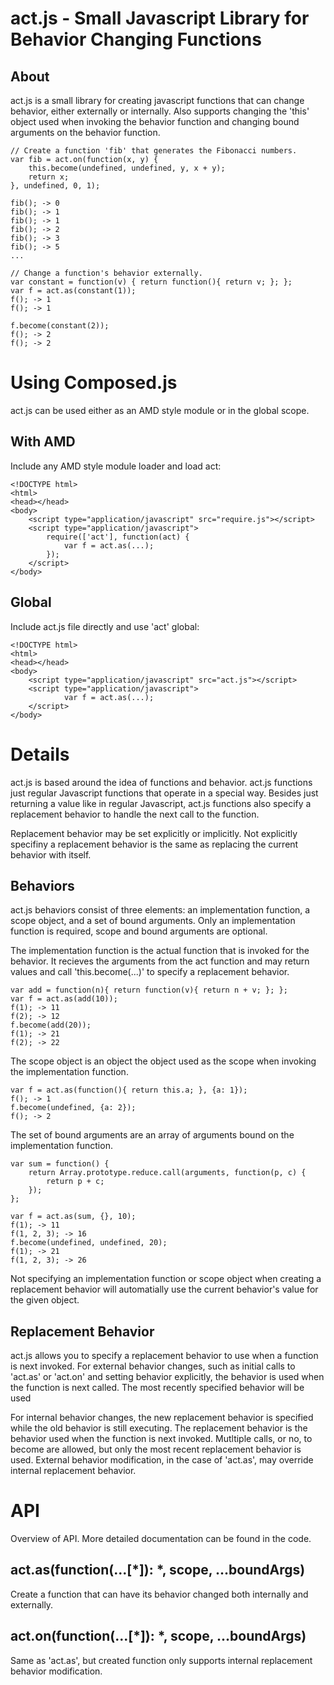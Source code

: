 # act.js - Small Javascript Library for Behavior Changing Functions #

## About ##
act.js is a small library for creating javascript functions that can change 
behavior, either externally or internally. Also supports changing the 'this'
object used when invoking the behavior function and changing bound arguments
on the behavior function.


    // Create a function 'fib' that generates the Fibonacci numbers.
    var fib = act.on(function(x, y) {
        this.become(undefined, undefined, y, x + y);
        return x;
    }, undefined, 0, 1);
    
    fib(); -> 0
    fib(); -> 1
    fib(); -> 1
    fib(); -> 2
    fib(); -> 3
    fib(); -> 5
    ...

    // Change a function's behavior externally.
    var constant = function(v) { return function(){ return v; }; };
    var f = act.as(constant(1));
    f(); -> 1
    f(); -> 1
    
    f.become(constant(2));
    f(); -> 2
    f(); -> 2


# Using Composed.js #
act.js can be used either as an AMD style module or in the global scope.

## With AMD ##
Include any AMD style module loader and load act:

    <!DOCTYPE html>
    <html>
    <head></head>
    <body>
        <script type="application/javascript" src="require.js"></script>
        <script type="application/javascript">
            require(['act'], function(act) {
                var f = act.as(...);
            });
        </script>
    </body>

## Global ##
Include act.js file directly and use 'act' global:

    <!DOCTYPE html>
    <html>
    <head></head>
    <body>
        <script type="application/javascript" src="act.js"></script>
        <script type="application/javascript">
                var f = act.as(...);
        </script>
    </body>

# Details #
act.js is based around the idea of functions and behavior. act.js functions
just regular Javascript functions that operate in a special way. Besides 
just returning a value like in regular Javascript, act.js functions also 
specify a replacement behavior to handle the next call to the function.

Replacement behavior may be set explicitly or implicitly. Not explicitly 
specifiny a replacement behavior is the same as replacing the current behavior
with itself.

## Behaviors ##
act.js behaviors consist of three elements: an implementation function, a
scope object, and a set of bound arguments. Only an implementation function is
required, scope and bound arguments are optional.

The implementation function is the actual function that is invoked for the 
behavior. It recieves the arguments from the act function and may return
values and call 'this.become(...)' to specify a replacement behavior.

    var add = function(n){ return function(v){ return n + v; }; };
    var f = act.as(add(10));
    f(1); -> 11
    f(2); -> 12
    f.become(add(20));
    f(1); -> 21
    f(2); -> 22

The scope object is an object the object used as the scope when invoking the
implementation function.

    var f = act.as(function(){ return this.a; }, {a: 1});
    f(); -> 1
    f.become(undefined, {a: 2});
    f(); -> 2

The set of bound arguments are an array of arguments bound on the implementation
function.

    var sum = function() {
        return Array.prototype.reduce.call(arguments, function(p, c) {
            return p + c;
        });
    };
    
    var f = act.as(sum, {}, 10);
    f(1); -> 11
    f(1, 2, 3); -> 16
    f.become(undefined, undefined, 20);
    f(1); -> 21
    f(1, 2, 3); -> 26

Not specifying an implementation function or scope object when creating a
replacement behavior will automatially use the current behavior's value for the
given object.

## Replacement Behavior ##
act.js allows you to specify a replacement behavior to use when a function is next
invoked. For external behavior changes, such as initial calls to 'act.as' or
'act.on' and setting behavior explicitly, the behavior is used when the function
is next called. The most recently specified behavior will be used

For internal behavior changes, the new replacement behavior is specified while
the old behavior is still executing. The replacement behavior is the behavior 
used when the function is next invoked. Mutltiple calls, or no, to become are
allowed, but only the most recent replacement behavior is used. External
behavior modification, in the case of 'act.as', may override internal
replacement behavior.


# API #
Overview of API. More detailed documentation can be found in the code.

## act.as(function(...[*]): *, scope, ...boundArgs) ##
Create a function that can have its behavior changed both internally and
externally.

## act.on(function(...[*]): *, scope, ...boundArgs) ##
Same as 'act.as', but created function only supports internal replacement 
behavior modification.

